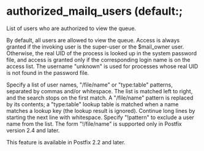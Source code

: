 # authorized_mailq_users (default:; 


List of users who are authorized to view the queue.



By default, all users are allowed to view the queue.  Access is
always granted if the invoking user is the super-user or the
$mail_owner user.  Otherwise, the real UID of the process is looked
up in the system password file, and access is granted only if the
corresponding login name is on the access list.  The username
"unknown" is used for processes whose real UID is not found in the
password file.  


Specify a list of user names, "/file/name" or "type:table" patterns,
separated by commas and/or whitespace. The list is matched left to
right, and the search stops on the first match. A "/file/name"
pattern is replaced
by its contents; a "type:table" lookup table is matched when a name
matches a lookup key (the lookup result is ignored).  Continue long
lines by starting the next line with whitespace. Specify "!pattern"
to exclude a user name from the list. The form "!/file/name" is
supported only in Postfix version 2.4 and later.  


This feature is available in Postfix 2.2 and later.




